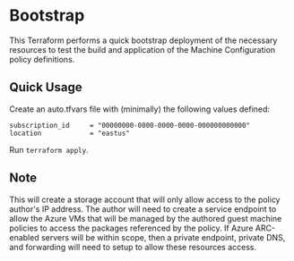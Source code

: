 # Bootstrap

This Terraform performs a quick bootstrap deployment of the necessary resources to test the build and application of the Machine Configuration policy definitions.

## Quick Usage

Create an auto.tfvars file with (minimally) the following values defined:

```hcl
subscription_id     = "00000000-0000-0000-0000-000000000000"
location            = "eastus"
```

Run `terraform apply`.

## Note

This will create a storage account that will only allow access to the policy author's IP address.
The author will need to create a service endpoint to allow the Azure VMs that will be managed by the authored guest machine policies to access the packages referenced by the policy.
If Azure ARC-enabled servers will be within scope, then a private endpoint, private DNS, and forwarding will need to setup to allow these resources access.
